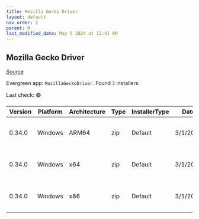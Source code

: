 ```yaml
---
title: Mozilla Gecko Driver
layout: default
nav_order: 2
parent: M
last_modified_date: May 5 2024 at 12:41 AM
---
```


## Mozilla Gecko Driver

[Source](https://developer.mozilla.org/en-US/docs/Web/WebDriver)

Evergreen app: `MozillaGeckoDriver`. Found `3` installers.

Last check: 🟢

| Version | Platform | Architecture | Type | InstallerType | Date     | Size    | URI                                                                                                                                                                                                          |
| ------- | -------- | ------------ | ---- | ------------- | -------- | ------- | ------------------------------------------------------------------------------------------------------------------------------------------------------------------------------------------------------------ |
| 0.34.0  | Windows  | ARM64        | zip  | Default       | 3/1/2024 | 1719136 | [https://github.com/mozilla/geckodriver/releases/download/v0.34.0/geckodriver-v0.34.0-win-aarch64.zip](https://github.com/mozilla/geckodriver/releases/download/v0.34.0/geckodriver-v0.34.0-win-aarch64.zip) |
| 0.34.0  | Windows  | x64          | zip  | Default       | 3/1/2024 | 1837855 | [https://github.com/mozilla/geckodriver/releases/download/v0.34.0/geckodriver-v0.34.0-win64.zip](https://github.com/mozilla/geckodriver/releases/download/v0.34.0/geckodriver-v0.34.0-win64.zip)             |
| 0.34.0  | Windows  | x86          | zip  | Default       | 3/1/2024 | 1763647 | [https://github.com/mozilla/geckodriver/releases/download/v0.34.0/geckodriver-v0.34.0-win32.zip](https://github.com/mozilla/geckodriver/releases/download/v0.34.0/geckodriver-v0.34.0-win32.zip)             |
